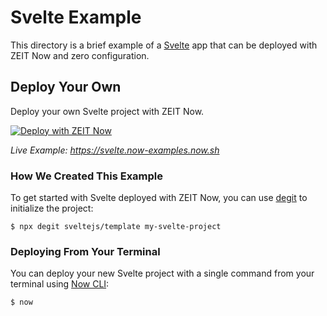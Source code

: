 # Svelte Example

This directory is a brief example of a [Svelte](https://svelte.dev/) app that can be deployed with ZEIT Now and zero configuration.

## Deploy Your Own

Deploy your own Svelte project with ZEIT Now.

[![Deploy with ZEIT Now](https://zeit.co/button)](https://zeit.co/new/project?template=https://github.com/zeit/now-examples/tree/master/svelte)

*Live Example: https://svelte.now-examples.now.sh*

### How We Created This Example

To get started with Svelte deployed with ZEIT Now, you can use [degit](https://github.com/Rich-Harris/degit) to initialize the project:

```shell
$ npx degit sveltejs/template my-svelte-project
```

### Deploying From Your Terminal

You can deploy your new Svelte project with a single command from your terminal using [Now CLI](/download):

```shell
$ now
```
